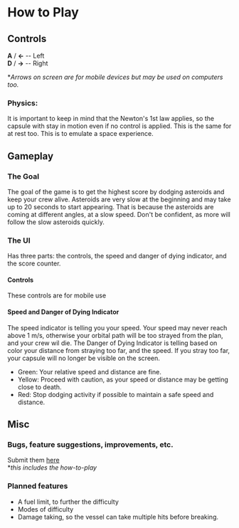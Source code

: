 # How to Play
## Controls
**A** / **<-**    -- Left\
**D** / **->**    -- Right

**Arrows on screen are for mobile devices but may be used on computers too.*

### Physics:
It is important to keep in mind that the Newton's 1st law applies, so the capsule with stay in motion even if no control is applied. This is the same for at rest too. This is to emulate a space experience.

## Gameplay
### The Goal
The goal of the game is to get the highest score by dodging asteroids and keep your crew alive. Asteroids are very slow at the beginning and may take up to 20 seconds to start appearing. That is because the asteroids are coming at different angles, at a slow speed. Don't be confident, as more will follow the slow asteroids quickly.
### The UI
Has three parts: the controls, the speed and danger of dying indicator, and the score counter.
#### Controls
 These controls are for mobile use
#### Speed and Danger of Dying Indicator
The speed indicator is telling you your speed. Your speed may never reach above 1 m/s, otherwise your orbital path will be too strayed from the plan, and your crew wil die. The Danger of Dying Indicator is telling based on color your distance from straying too far, and the speed. If you stray too far, your capsule will no longer be visible on the screen.
* Green: Your relative speed and distance are fine.
* Yellow: Proceed with caution, as your speed or distance may be getting close to death.
* Red: Stop dodging activity if possible to maintain a safe speed and distance. 

## Misc
### Bugs, feature suggestions, improvements, etc. 
Submit them [here](https://github.com/legojrp/Orbit-Dodge/issues)\
**this includes the how-to-play*
### Planned features
* A fuel limit, to further the difficulty
* Modes of difficulty
* Damage taking, so the vessel can take multiple hits before breaking.
